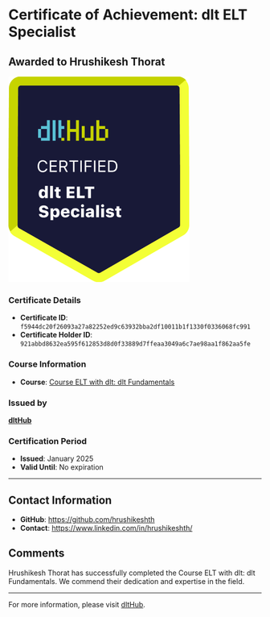 
# Certificate of Achievement: dlt ELT Specialist

## Awarded to **Hrushikesh Thorat**

![Course Image](../badges/dlt_ELT_specialist.png)

### Certificate Details
- **Certificate ID**: `f5944dc20f26093a27a82252ed9c63932bba2df10011b1f1330f0336068fc991`
- **Certificate Holder ID**: `921abbd8632ea595f612853d8d0f33889d7ffeaa3049a6c7ae98aa1f862aa5fe`

### Course Information
- **Course**: [Course ELT with dlt: dlt Fundamentals](https://github.com/dlt-hub/dlthub-education/tree/main/courses/dlt_fundamentals_dec_2024)

### Issued by
[**dltHub**](https://dlthub.com/) 

### Certification Period
- **Issued**: January 2025
- **Valid Until**: No expiration

---

## Contact Information
- **GitHub**: https://github.com/hrushikeshth
- **Contact**: https://www.linkedin.com/in/hrushikeshth/

## Comments
Hrushikesh Thorat has successfully completed the Course ELT with dlt: dlt Fundamentals. We commend their dedication and expertise in the field.

---

For more information, please visit [dltHub](https://dlthub.com/).
    
